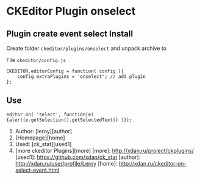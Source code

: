 CKEditor Plugin onselect
=============
Plugin create event select
Install
------------
Create folder `ckeditor/plugins/onselect` and unpack archive to 

File `ckeditor/config.js`

	CKEDITOR.editorConfig = function( config ){
		config.extraPlugins = 'onselect'; // add plugin
	};
	
Use
------------

	editor.on( 'select', function(e){alert(e.getSelection().getSelectedText() )});

1. Author: [leroy][author]
2. [Homepage][home]
2. Used: [ck_stat][used1]
3. [more ckeditor Plugins][more]
[more]: http://xdan.ru/project/ckplugins/
[used1]: https://github.com/xdan/ck_stat
[author]: http://xdan.ru/user/profile/Leroy
[home]: http://xdan.ru/ckeditor-on-select-event.html